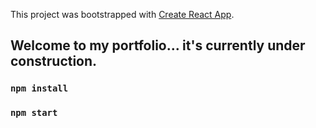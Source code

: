 This project was bootstrapped with [Create React App](https://github.com/facebook/create-react-app).

## Welcome to my portfolio... it's currently under construction.

### `npm install`
### `npm start`

